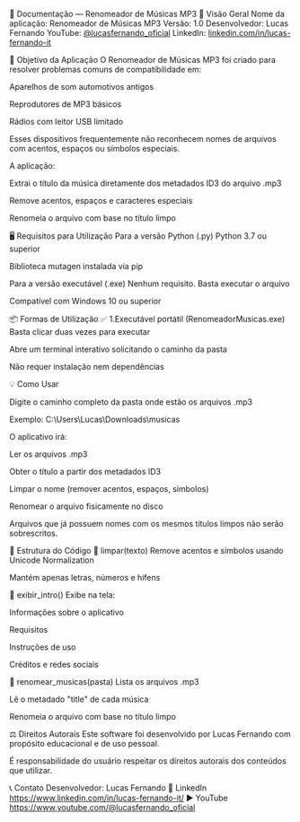 📄 Documentação — Renomeador de Músicas MP3
📌 Visão Geral
Nome da aplicação: Renomeador de Músicas MP3
Versão: 1.0
Desenvolvedor: Lucas Fernando
YouTube: [@lucasfernando_oficial](https://www.youtube.com/@lucasfernando_oficial)
LinkedIn: [linkedin.com/in/lucas-fernando-it](https://www.linkedin.com/in/lucas-fernando-it/)

🎯 Objetivo da Aplicação
O Renomeador de Músicas MP3 foi criado para resolver problemas comuns de compatibilidade em:

Aparelhos de som automotivos antigos

Reprodutores de MP3 básicos

Rádios com leitor USB limitado

Esses dispositivos frequentemente não reconhecem nomes de arquivos com acentos, espaços ou símbolos especiais.

A aplicação:

Extrai o título da música diretamente dos metadados ID3 do arquivo .mp3

Remove acentos, espaços e caracteres especiais

Renomeia o arquivo com base no título limpo

🖥️ Requisitos para Utilização
Para a versão Python (.py)
Python 3.7 ou superior

Biblioteca mutagen instalada via pip

Para a versão executável (.exe)
Nenhum requisito. Basta executar o arquivo

Compatível com Windows 10 ou superior

📦 Formas de Utilização
✅ 1.Executável portátil (RenomeadorMusicas.exe)
Basta clicar duas vezes para executar

Abre um terminal interativo solicitando o caminho da pasta

Não requer instalação nem dependências

💡 Como Usar

Digite o caminho completo da pasta onde estão os arquivos .mp3

Exemplo: C:\Users\Lucas\Downloads\musicas

O aplicativo irá:

Ler os arquivos .mp3

Obter o título a partir dos metadados ID3

Limpar o nome (remover acentos, espaços, símbolos)

Renomear o arquivo fisicamente no disco

Arquivos que já possuem nomes com os mesmos títulos limpos não serão sobrescritos.

🧩 Estrutura do Código
🔹 limpar(texto)
Remove acentos e símbolos usando Unicode Normalization

Mantém apenas letras, números e hífens

🔹 exibir_intro()
Exibe na tela:

Informações sobre o aplicativo

Requisitos

Instruções de uso

Créditos e redes sociais

🔹 renomear_musicas(pasta)
Lista os arquivos .mp3

Lê o metadado "title" de cada música

Renomeia o arquivo com base no título limpo

⚖️ Direitos Autorais
Este software foi desenvolvido por Lucas Fernando com propósito educacional e de uso pessoal.

É responsabilidade do usuário respeitar os direitos autorais dos conteúdos que utilizar.

📞 Contato
Desenvolvedor: Lucas Fernando
📧 LinkedIn https://www.linkedin.com/in/lucas-fernando-it/
▶️ YouTube https://www.youtube.com/@lucasfernando_oficial
